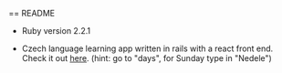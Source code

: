 == README

  * Ruby version
    2.2.1

  * Czech language learning app written in rails with a react front end. 
   Check it out [here](http://learncz.herokuapp.com/). (hint: go to "days", for Sunday type in "Nedele")
